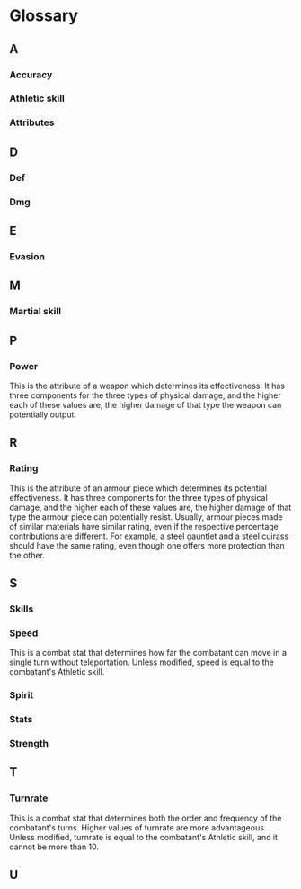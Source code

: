 # Glossary

## A

### Accuracy

### Athletic skill

### Attributes

## D

### Def

### Dmg

## E

### Evasion

## M

### Martial skill

## P

### Power

This is the attribute of a weapon which determines its effectiveness. It has three components for the three types of physical damage, and the higher each of these values are, the higher damage of that type the weapon can potentially output.

## R

### Rating

This is the attribute of an armour piece which determines its potential effectiveness. It has three components for the three types of physical damage, and the higher each of these values are, the higher damage of that type the armour piece can potentially resist. Usually, armour pieces made of similar materials have similar rating, even if the respective percentage contributions are different. For example, a steel gauntlet and a steel cuirass should have the same rating, even though one offers more protection than the other.

## S

### Skills

### Speed

This is a combat stat that determines how far the combatant can move in a single turn without teleportation. Unless modified, speed is equal to the combatant's Athletic skill.

### Spirit

### Stats

### Strength

## T

### Turnrate

This is a combat stat that determines both the order and frequency of the combatant's turns. Higher values of turnrate are more advantageous. Unless modified, turnrate is equal to the combatant's Athletic skill, and it cannot be more than 10.

## U
